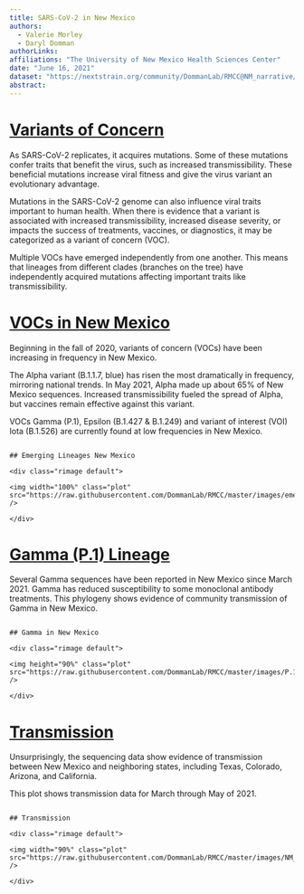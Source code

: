 ```yaml
---
title: SARS-CoV-2 in New Mexico
authors: 
  - Valerie Morley
  - Daryl Domman
authorLinks: 
affiliations: "The University of New Mexico Health Sciences Center"
date: "June 16, 2021"
dataset: "https://nextstrain.org/community/DommanLab/RMCC@NM_narrative/ncov/NM"
abstract: 
---
```



# [Variants of Concern](https://nextstrain.org/community/DommanLab/RMCC/ncov/NM?c=emerging_lineage&d=tree&f_division=New%20Mexico&p=full)

As SARS-CoV-2 replicates, it acquires mutations. Some of these mutations confer traits that benefit the virus, such as increased transmissibility. 
These beneficial mutations increase viral fitness and give the virus variant an evolutionary advantage.

Mutations in the SARS-CoV-2 genome can also influence viral traits important to human health. 
When there is evidence that a variant is associated with increased transmissibility, increased disease severity, or impacts the success of treatments, vaccines, or diagnostics, it may be categorized as a variant of concern (VOC).

Multiple VOCs have emerged independently from one another. This means that lineages from different clades (branches on the tree) have independently acquired mutations affecting important traits like transmissibility.

# [VOCs in New Mexico](https://nextstrain.org/community/DommanLab/RMCC/ncov/NM)

Beginning in the fall of 2020, variants of concern (VOCs) have been increasing in frequency in New Mexico.

The Alpha variant (B.1.1.7, blue) has risen the most dramatically in frequency, mirroring national trends. In May 2021, Alpha made up about 65% of New Mexico sequences.
Increased transmissibility fueled the spread of Alpha, but vaccines remain effective against this variant.

VOCs Gamma (P.1), Epsilon (B.1.427 & B.1.249) and variant of interest (VOI) Iota (B.1.526) are currently found at low frequencies in New Mexico.

```auspiceMainDisplayMarkdown

## Emerging Lineages New Mexico

<div class="rimage default">

<img width="100%" class="plot" src="https://raw.githubusercontent.com/DommanLab/RMCC/master/images/emerging_lineage_frequencies_NM.png" />

</div>

```

# [Gamma (P.1) Lineage](https://nextstrain.org/community/DommanLab/RMCC/ncov/NM)

Several Gamma sequences have been reported in New Mexico since March 2021. Gamma has reduced susceptibility to some monoclonal antibody treatments. 
This phylogeny shows evidence of community transmission of Gamma in New Mexico.

```auspiceMainDisplayMarkdown

## Gamma in New Mexico

<div class="rimage default">

<img height="90%" class="plot" src="https://raw.githubusercontent.com/DommanLab/RMCC/master/images/P.1_NM_3June2021.png" />

</div>

```

# [Transmission](https://nextstrain.org/community/DommanLab/RMCC/ncov/NM)

Unsurprisingly, the sequencing data show evidence of transmission between New Mexico and neighboring states, including Texas, Colorado, Arizona, and California.

This plot shows transmission data for March through May of 2021.

```auspiceMainDisplayMarkdown

## Transmission

<div class="rimage default">

<img width="90%" class="plot" src="https://raw.githubusercontent.com/DommanLab/RMCC/master/images/NM_transmission.png" />

</div>

```
